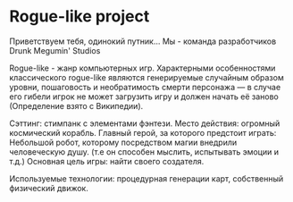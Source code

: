 # Rogue-like project #

Приветствуем тебя, одинокий путник... 
Мы - команда разработчиков Drunk Megumin' Studios

Rogue-like - жанр компьютерных игр. Характерными особенностями классического rogue-like являются генерируемые случайным образом уровни, пошаговость и необратимость смерти персонажа — в случае его гибели игрок не может загрузить игру и должен начать её заново (Определение взято с Википедии).

Сэттинг: стимпанк с элементами фэнтези.
Место действия: огромный космический корабль.
Главный герой, за которого предстоит играть: Небольшой робот, которому посредством магии внедрили человеческую душу. (т.е он способен мыслить, испытывать эмоции и т.д.)
Основная цель игры: найти своего создателя.

Используемые технологии: процедурная генерации карт, собственный физический движок.
